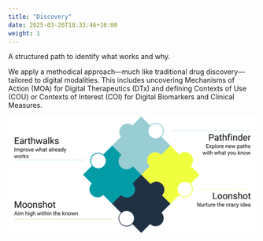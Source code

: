 ```yaml
---
title: "Discovery"
date: 2025-03-26T18:33:46+10:00
weight: 1
---
```


A structured path to identify what works and why.

We apply a methodical approach—much like traditional drug discovery—tailored to digital modalities. This includes uncovering Mechanisms of Action (MOA) for Digital Therapeutics (DTx) and defining Contexts of Use (COU) or Contexts of Interest (COI) for Digital Biomarkers and Clinical Measures.

![](/images/illustrations/risk-type.svg)

<!--
# Phases

- Target Identification,
- Hit Identification, and
- Lead Optimization.

# Risk profiles



## Target Identification

- **Domains and Constructs:** Organized into broad functional domains (e.g., Cognitive Systems, Negative/Positive Valence Systems).
- **Multi-Level Analysis:** Examines genes, molecules, circuits, behavior, and self-reports to create a comprehensive view of DTx target and 'undruggable' opportunities.
- **Dimensional Approach:** Views symptoms along a spectrum, allowing for variation across conditions and populations.
- **Cross-Diagno
-->

<!--This stage involves pinpointing the physiological or psychological mechanisms that a DTx could modulate to achieve therapeutic outcomes. It starts by identifying the relevant biological or behavioral targets that underlie the condition being addressed. For DTx, these targets may be cognitive, neurological, or behavioral pathways, depending on the therapeutic focus.-->

<!--
## Hit Identification

Once the target is identified, the process moves to screening potential digital interventions—these could be algorithms, behavioral models, or software-driven protocols that show the potential to interact with the identified targets effectively. The goal at this phase is to find "hits"—early-stage interventions that demonstrate initial promise in modulating the desired pathways or outcomes.

-->

<!--Once the target is identified, the process moves to screening potential digital interventions—these could be algorithms, behavioral models, or software-driven protocols that show the potential to interact with the identified targets effectively. The goal at this phase is to find "hits"—early-stage interventions that demonstrate initial promise in modulating the desired pathways or outcomes.-->
<!--
## Lead Optimization

From the pool of hits, a lead candidate is selected. This candidate represents the most promising digital therapeutic intervention, one that not only targets the identified pathways but also offers potential clinical efficacy. During this stage, the intervention is refined, tested, and adjusted, both to improve its therapeutic effect and to mitigate any early-stage risks. The outcome is a well-defined digital therapeutic candidate ready for preclinical testing and further development.
-->

<!--From the pool of hits, a lead candidate is selected. This candidate represents the most promising digital therapeutic intervention, one that not only targets the identified pathways but also offers potential clinical efficacy. During this stage, the intervention is refined, tested, and adjusted, both to improve its therapeutic effect and to mitigate any early-stage risks. The outcome is a well-defined digital therapeutic candidate ready for preclinical testing and further development.-->

<!--Throughout all phases of the discovery process, we follow an evolutionary approach with a Target Product Profile guided by the V-model.

At the conclusion of the discovery phase, we have a lead candidate with an initial risk profile.
-->
